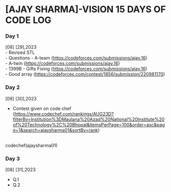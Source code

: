 # [AJAY SHARMA]-VISION 15 DAYS OF CODE LOG

### Day 1

   [08] [29],2023
   <br>
     - Revised STL
     <br>
     - Questions
     - A-team (https://codeforces.com/submissions/ajay.16)
     <br>
     - A-twin (https://codeforces.com/submissions/ajay.16)
     <br>
     - 1399B - Gifts Fixing (https://codeforces.com/submissions/ajay.16)
     <br>
     - Good array (https://codeforces.com/contest/1856/submission/220981170)

 ### Day 2

   [08] [30],2023
<br>
- Contest given on code chef (https://www.codechef.com/rankings/AUG23D?filterBy=Institution%3DMaulana%20Azad%20National%20Institute%20of%20Technology%2C%20Bhopal&itemsPerPage=100&order=asc&page=1&search=ajaysharma01&sortBy=rank)
<br>
codechef(ajaysharma01)

### Day 3

 [08] [31],2023
<br>
- Q.1
- Q.2
